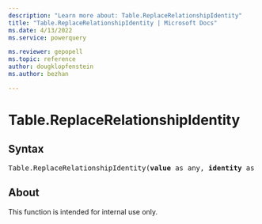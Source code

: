 ```yaml
---
description: "Learn more about: Table.ReplaceRelationshipIdentity"
title: "Table.ReplaceRelationshipIdentity | Microsoft Docs"
ms.date: 4/13/2022
ms.service: powerquery

ms.reviewer: gepopell
ms.topic: reference
author: dougklopfenstein
ms.author: bezhan

---
```

# Table.ReplaceRelationshipIdentity

## Syntax

<pre>
Table.ReplaceRelationshipIdentity(<b>value</b> as any, <b>identity</b> as text) as any
</pre>

## About

This function is intended for internal use only.
